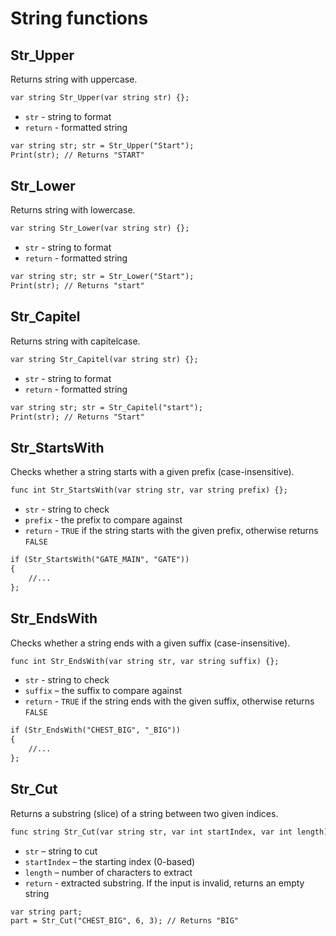 # String functions

## Str_Upper

Returns string with uppercase.

```dae
var string Str_Upper(var string str) {};
```

- `str` - string to format
- `return` - formatted string

```dae title="Example usage"
var string str; str = Str_Upper("Start");
Print(str); // Returns "START"
```

## Str_Lower

Returns string with lowercase.

```dae
var string Str_Lower(var string str) {};
```

- `str` - string to format
- `return` - formatted string

```dae title="Example usage"
var string str; str = Str_Lower("Start");
Print(str); // Returns "start"
```

## Str_Capitel

Returns string with capitelcase.

```dae
var string Str_Capitel(var string str) {};
```

- `str` - string to format
- `return` - formatted string

```dae title="Example usage"
var string str; str = Str_Capitel("start");
Print(str); // Returns "Start"
```

## Str_StartsWith

Checks whether a string starts with a given prefix (case-insensitive).

```dae
func int Str_StartsWith(var string str, var string prefix) {};
```

- `str` - string to check
- `prefix` - the prefix to compare against
- `return` - `TRUE` if the string starts with the given prefix, otherwise returns `FALSE`

```dae title="Example usage"
if (Str_StartsWith("GATE_MAIN", "GATE"))
{
    //...
};
```

## Str_EndsWith

Checks whether a string ends with a given suffix (case-insensitive).

```dae
func int Str_EndsWith(var string str, var string suffix) {};
```

- `str` - string to check
- `suffix` – the suffix to compare against
- `return` - `TRUE` if the string ends with the given suffix, otherwise returns `FALSE`

```dae title="Example usage"
if (Str_EndsWith("CHEST_BIG", "_BIG"))
{
    //...
};
```

## Str_Cut

Returns a substring (slice) of a string between two given indices.

```dae
func string Str_Cut(var string str, var int startIndex, var int length) {};
```

- `str` – string to cut
- `startIndex` – the starting index (0-based)
- `length` – number of characters to extract
- `return` - extracted substring. If the input is invalid, returns an empty string

```dae title="Example usage"
var string part;
part = Str_Cut("CHEST_BIG", 6, 3); // Returns "BIG"
```
